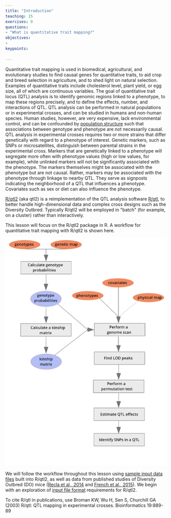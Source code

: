 ```yaml
---
title: "Introduction"
teaching: 15
exercises: 0
questions:
- "What is quantitative trait mapping?"
objectives:
- 
keypoints:

---
```


Quantitative trait mapping is used in biomedical, agricultural, and evolutionary studies to find causal genes for quantitative traits, to aid crop and breed selection in agriculture, and to shed light on natural selection. Examples of quantitative traits include cholesterol level, plant yield, or egg size, all of which are continuous variables. The goal of quantitative trait locus (QTL) analysis is to identify genomic regions linked to a phenotype, to map these regions precisely, and to define the effects, number, and interactions of QTL.
QTL analysis can be performed in natural populations or in experimental crosses, and can be studied in humans and non-human species. Human studies, however, are very expensive, lack environmental control, and can be confounded by [population structure](https://en.wikipedia.org/wiki/Population_stratification) such that associations between genotype and phenotype  are not necessarily causal.
QTL analysis in experimental crosses requires two or more strains that differ genetically with regard to a phenotype of interest. Genetic markers, such as SNPs or microsatellites, distinguish between parental strains in the experimental cross. Markers that are genetically linked to a phenotype will segregate more often with phenotype values (high or low values, for example), while unlinked markers will not be significantly associated with the phenotype. The markers themselves might be associated with the phenotype but are not causal. Rather, markers may be associated with the phenotype through linkage to nearby QTL. They serve as signposts indicating the neighborhood of a QTL that influences a phenotype. Covariates such as sex
or diet can also influence the phenotype.

[R/qtl2](http://kbroman.org/qtl2) (aka qtl2) is a reimplementation of the QTL analysis software
[R/qtl](http://rqtl.org), to better handle high-dimensional data
and complex cross designs such as the Diversity Outbred. Typically R/qtl2 will be employed in "batch" (for example, on a cluster) rather than interactively. 

This lesson will focus on the R/qtl2 package in R. A workflow for quantitative trait mapping with R/qtl2 is shown here.

![](../fig/mapping-workflow.png)

We will follow the workflow throughout this lesson using [sample input data files](http://kbroman.org/qtl2/pages/sampledata.html) built into R/qtl2, as well as data from published studies of Diversity Outbred (DO) mice ([Recla et al., 2014](https://www.ncbi.nlm.nih.gov/pmc/articles/PMC4032469/) and [French et al., 2015](https://ehp.niehs.nih.gov/1408202/)). We begin with an exploration of [input file format](http://kbroman.org/qtl2/assets/vignettes/input_files.html) requirements for R/qtl2.

To cite R/qtl in publications, use
Broman KW, Wu H, Sen S, Churchill GA (2003) R/qtl: QTL mapping
in experimental crosses. Bioinformatics 19:889-89


